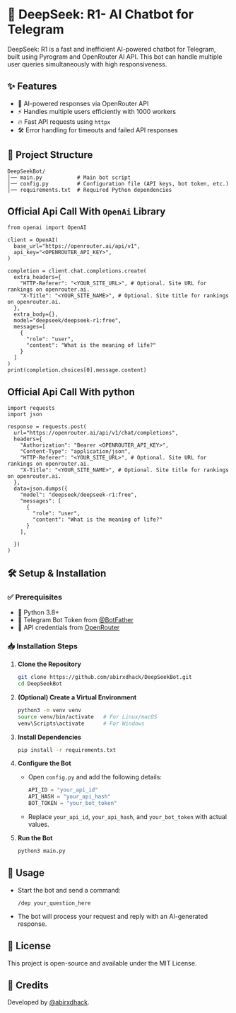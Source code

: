 
# 🤖 DeepSeek: R1- AI Chatbot for Telegram  

DeepSeek: R1 is a fast and inefficient AI-powered chatbot for Telegram, built using Pyrogram and OpenRouter AI API. This bot can handle multiple user queries simultaneously with high responsiveness.  

## ✨ Features  
- 🚀 AI-powered responses via OpenRouter API  
- ⚡ Handles multiple users efficiently with 1000 workers  
- 🔥 Fast API requests using `httpx` 
- 🛠️ Error handling for timeouts and failed API responses  

## 📂 Project Structure  
```
DeepSeekBot/
│── main.py           # Main bot script
│── config.py         # Configuration file (API keys, bot token, etc.)
│── requirements.txt  # Required Python dependencies
```

## Official Api Call With `OpenAi` Library
```
from openai import OpenAI

client = OpenAI(
  base_url="https://openrouter.ai/api/v1",
  api_key="<OPENROUTER_API_KEY>",
)

completion = client.chat.completions.create(
  extra_headers={
    "HTTP-Referer": "<YOUR_SITE_URL>", # Optional. Site URL for rankings on openrouter.ai.
    "X-Title": "<YOUR_SITE_NAME>", # Optional. Site title for rankings on openrouter.ai.
  },
  extra_body={},
  model="deepseek/deepseek-r1:free",
  messages=[
    {
      "role": "user",
      "content": "What is the meaning of life?"
    }
  ]
)
print(completion.choices[0].message.content)
```
## Official Api Call With python
```
import requests
import json

response = requests.post(
  url="https://openrouter.ai/api/v1/chat/completions",
  headers={
    "Authorization": "Bearer <OPENROUTER_API_KEY>",
    "Content-Type": "application/json",
    "HTTP-Referer": "<YOUR_SITE_URL>", # Optional. Site URL for rankings on openrouter.ai.
    "X-Title": "<YOUR_SITE_NAME>", # Optional. Site title for rankings on openrouter.ai.
  },
  data=json.dumps({
    "model": "deepseek/deepseek-r1:free",
    "messages": [
      {
        "role": "user",
        "content": "What is the meaning of life?"
      }
    ],
    
  })
)
```

## 🛠️ Setup & Installation  

### ✅ Prerequisites  
- 🐍 Python 3.8+  
- 🤖 Telegram Bot Token from [@BotFather](https://t.me/BotFather)  
- 🔑 API credentials from [OpenRouter](https://openrouter.ai/)  

### 📥 Installation Steps  

1. **Clone the Repository**  
   ```sh
   git clone https://github.com/abirxdhack/DeepSeekBot.git
   cd DeepSeekBot
   ```

2. **(Optional) Create a Virtual Environment**  
   ```sh
   python3 -m venv venv
   source venv/bin/activate   # For Linux/macOS
   venv\Scripts\activate      # For Windows
   ```

3. **Install Dependencies**  
   ```sh
   pip install -r requirements.txt
   ```

4. **Configure the Bot**  
   - Open `config.py` and add the following details:  
     ```python
     API_ID = "your_api_id"
     API_HASH = "your_api_hash"
     BOT_TOKEN = "your_bot_token"
     ```
   - Replace `your_api_id`, `your_api_hash`, and `your_bot_token` with actual values.  

5. **Run the Bot**  
   ```sh
   python3 main.py
   ```

## 📝 Usage  
- Start the bot and send a command:  
  ```
  /dep your_question_here
  ```
- The bot will process your request and reply with an AI-generated response.  

## 📜 License  
This project is open-source and available under the MIT License.  

## 👤 Credits  
Developed by [@abirxdhack](https://github.com/abirxdhack).  

